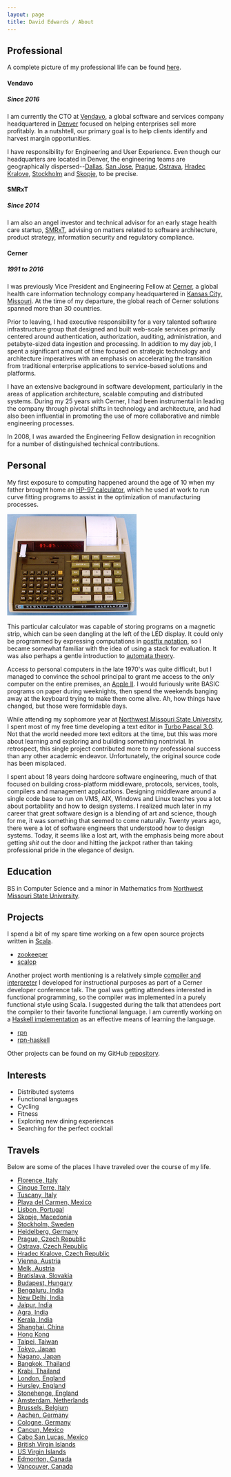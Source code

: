 ```yaml
---
layout: page
title: David Edwards / About
---
```

## Professional
A complete picture of my professional life can be found [here](https://linkedin.com/in/davidledwards).

#### Vendavo

##### Since 2016
I am currently the CTO at [Vendavo](http://www.vendavo.com), a global software and services company headquartered in
[Denver](https://goo.gl/maps/YhCJhNTBw1S2) focused on helping enterprises sell more profitably. In a nutshtell, our primary
goal is to help clients identify and harvest margin opportunities.

I have responsibility for Engineering and User Experience. Even though our headquarters are located in Denver, the
engineering teams are geographically dispersed--[Dallas](https://goo.gl/maps/AvFHACVURe32),
[San Jose](https://goo.gl/maps/TYpn6CdYdwC2), [Prague](https://goo.gl/maps/uKyN8qxyWH62),
[Ostrava](https://goo.gl/maps/L3nMC8Xb6Gy), [Hradec Kralove](https://goo.gl/maps/69ya1kAFNcN2),
[Stockholm](https://goo.gl/maps/ehfkpwVLvTE2)
and [Skopje](https://goo.gl/maps/M1KannUcvTv), to be precise.

#### SMRxT

##### Since 2014
I am also an angel investor and technical advisor for an early stage health care startup, [SMRxT](http://smrxt.com), advising
on matters related to software architecture, product strategy, information security and regulatory compliance.

#### Cerner

##### 1991 to 2016
I was previously Vice President and Engineering Fellow at [Cerner](http://www.cerner.com), a global health care information
technology company headquartered in [Kansas City, Missouri](https://goo.gl/maps/g1TaiVfG5BT2). At the time of my departure,
the global reach of Cerner solutions spanned more than 30 countries.

Prior to leaving, I had executive responsibility for a very talented software infrastructure group that designed and built
web-scale services primarily centered around authentication, authorization, auditing, administration, and petabyte-sized data
ingestion and processing. In addition to my day job, I spent a significant amount of time focused on strategic technology and
architecture imperatives with an emphasis on accelerating the transition from traditional enterprise applications to
service-based solutions and platforms.

I have an extensive background in software development, particularly in the areas of application architecture, scalable
computing and distributed systems. During my 25 years with Cerner, I had been instrumental in leading the company through
pivotal shifts in technology and architecture, and had also been influential in promoting the use of more collaborative and
nimble engineering processes.

In 2008, I was awarded the Engineering Fellow designation in recognition for a number of distinguished technical contributions.

## Personal
My first exposure to computing happened around the age of 10 when my father brought home an
[HP-97 calculator](http://www.hpmuseum.org/hp6797.htm), which he used at work to run curve fitting programs to assist in the
optimization of manufacturing processes.

![HP-97 Calculator](/images/hp-97.png)

This particular calculator was capable of storing programs on a magnetic strip, which can be seen dangling at the left of the
LED display. It could only be programmed by expressing computations in
[postfix notation](https://en.wikipedia.org/wiki/Reverse_Polish_notation), so I became somewhat familiar with the idea of using
a stack for evaluation. It was also perhaps a gentle introduction to
[automata theory](https://en.wikipedia.org/wiki/Automata_theory).

Access to personal computers in the late 1970's was quite difficult, but I managed to convince the school principal to grant
me access to the _only_ computer on the entire premises, an [Apple II](https://en.wikipedia.org/wiki/Apple_II). I would
furiously write BASIC programs on paper during weeknights, then spend the weekends banging away at the keyboard trying to make
them come alive. Ah, how things have changed, but those were formidable days.

While attending my sophomore year at [Northwest Missouri State University](http://www.nwmissouri.edu), I spent most of my free
time developing a text editor in [Turbo Pascal 3.0](https://en.wikipedia.org/wiki/Turbo_Pascal). Not that the world needed more
text editors at the time, but this was more about learning and exploring and building something nontrivial. In retrospect, this
single project contributed more to my professional success than any other academic endeavor. Unfortunately, the original source
code has been misplaced.

I spent about 18 years doing hardcore software engineering, much of that focused on building cross-platform middleware,
protocols, services, tools, compilers and management applications. Designing middleware around a single code base to run on
VMS, AIX, Windows and Linux teaches you a lot about portability and how to design systems. I realized much later in my career
that great software design is a blending of art and science, though for me, it was something that seemed to come naturally.
Twenty years ago, there were a lot of software engineers that understood how to design systems. Today, it seems like a lost
art, with the emphasis being more about getting _shit_ out the door and hitting the jackpot rather than taking professional
pride in the elegance of design.

## Education
BS in Computer Science and a minor in Mathematics from [Northwest Missouri State University](http://www.nwmissouri.edu).

## Projects
I spend a bit of my spare time working on a few open source projects written in [Scala](http://www.scala-lang.org).

* [zookeeper](http://davidedwards.io/zookeeper)
* [scalop](http://davidedwards.io/scalop)

Another project worth mentioning is a relatively simple [compiler and interpreter](https://github.com/davidledwards/rpn) I
developed for instructional purposes as part of a Cerner developer conference talk. The goal was getting attendees interested
in functional programming, so the compiler was implemented in a purely functional style using Scala. I suggested during the
talk that attendees port the compiler to their favorite functional language. I am currently working on a
[Haskell implementation](https://github.com/davidledwards/rpn-haskell) as an effective means of learning the language.

* [rpn](https://github.com/davidledwards/rpn)
* [rpn-haskell](https://github.com/davidledwards/rpn-haskell)

Other projects can be found on my GitHub [repository](https://github.com/davidledwards).

## Interests
* Distributed systems
* Functional languages
* Cycling
* Fitness
* Exploring new dining experiences
* Searching for the perfect cocktail

## Travels
Below are some of the places I have traveled over the course of my life.

* [Florence, Italy](https://goo.gl/maps/ntLhkhb8BGUiCqLP6)
* [Cinque Terre, Italy](https://goo.gl/maps/urXekruTufdnMjUU9)
* [Tuscany, Italy](https://goo.gl/maps/hK1q8iYBdLPmNMWu8)
* [Playa del Carmen, Mexico](https://goo.gl/maps/iGM3AWQk2Xs)
* [Lisbon, Portugal](https://goo.gl/maps/qNVNR1cBFRr)
* [Skopje, Macedonia](https://goo.gl/maps/M1KannUcvTv)
* [Stockholm, Sweden](https://goo.gl/maps/ehfkpwVLvTE2)
* [Heidelberg, Germany](https://goo.gl/maps/uHj6DLnhQGF2)
* [Prague, Czech Republic](https://goo.gl/maps/uKyN8qxyWH62)
* [Ostrava, Czech Republic](https://goo.gl/maps/L3nMC8Xb6Gy)
* [Hradec Kralove, Czech Republic](https://goo.gl/maps/69ya1kAFNcN2)
* [Vienna, Austria](https://goo.gl/maps/8NxvtDubWQw)
* [Melk, Austria](https://goo.gl/maps/oe9J21SWP1S2)
* [Bratislava, Slovakia](https://goo.gl/maps/Pc8vHytjPh62)
* [Budapest, Hungary](https://goo.gl/maps/1qEmntbCMLQ2)
* [Bengaluru, India](https://goo.gl/maps/PsxRQUfkstt)
* [New Delhi, India](https://goo.gl/maps/7i8TWJSJHny)
* [Jaipur, India](https://goo.gl/maps/SVbPW3H5ETS2)
* [Agra, India](https://goo.gl/maps/zHhfKagUWTT2)
* [Kerala, India](https://goo.gl/maps/aU4Y6RGB2Kk)
* [Shanghai, China](https://goo.gl/maps/uB3z7RAiGdz)
* [Hong Kong](https://goo.gl/maps/kiQ8AdE5CJ12)
* [Taipei, Taiwan](https://goo.gl/maps/QrHBBKxSsrz)
* [Tokyo, Japan](https://goo.gl/maps/nUVM5m3Qk142)
* [Nagano, Japan](https://goo.gl/maps/9i94ESm5hJs)
* [Bangkok, Thailand](https://goo.gl/maps/gNaQEqcGErw)
* [Krabi, Thailand](https://goo.gl/maps/PdsJQGuLcuQ2)
* [London, England](https://goo.gl/maps/f5NmLU46y3Q2)
* [Hursley, England](https://goo.gl/maps/L9ZMHvBtKSF2)
* [Stonehenge, England](https://goo.gl/maps/sDQiTbhevx62)
* [Amsterdam, Netherlands](https://goo.gl/maps/BuT7xqD2GPC2)
* [Brussels, Belgium](https://goo.gl/maps/FytQECpaaEC2)
* [Aachen, Germany](https://goo.gl/maps/LDTXkJU9oAF2)
* [Cologne, Germany](https://goo.gl/maps/gr5WFYdyBTn)
* [Cancun, Mexico](https://goo.gl/maps/TfUZy5wahYP2)
* [Cabo San Lucas, Mexico](https://goo.gl/maps/Dqg3etgUn2o)
* [British Virgin Islands](https://goo.gl/maps/fd5VHx8RD892)
* [US Virgin Islands](https://goo.gl/maps/sjh7FNjDRTU2)
* [Edmonton, Canada](https://goo.gl/maps/RBWsoM7cVU32)
* [Vancouver, Canada](https://goo.gl/maps/Wv1EvD7Kv6J2)
